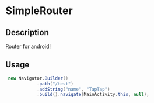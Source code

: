 SimpleRouter
====================

## Description
Router for android!

## Usage
```java
 new Navigator.Builder()
            .path("/test")
            .addString("name", "TapTap")
            .build().navigate(MainActivity.this, null);
```
